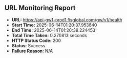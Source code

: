 ## URL Monitoring Report

- **URL:** https://api-gw1-prod1.fisglobal.com/gw/v1/health
- **Start Time:** 2025-06-14T01:20:37.953640
- **End Time:** 2025-06-14T01:20:38.224453
- **Total Time Taken:** 0.270813 seconds
- **HTTP Status Code:** 200
- **Status:** Success
- **Failure Reason:** N/A
